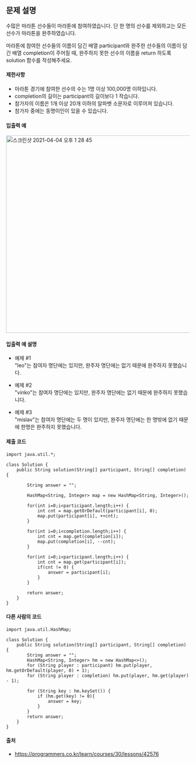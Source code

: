## 문제 설명
수많은 마라톤 선수들이 마라톤에 참여하였습니다. 단 한 명의 선수를 제외하고는 모든 선수가 마라톤을 완주하였습니다.

마라톤에 참여한 선수들의 이름이 담긴 배열 participant와 완주한 선수들의 이름이 담긴 배열 completion이 주어질 때, 완주하지 못한 선수의 이름을 return 하도록 solution 함수를 작성해주세요.

#### 제한사항
- 마라톤 경기에 참여한 선수의 수는 1명 이상 100,000명 이하입니다.
- completion의 길이는 participant의 길이보다 1 작습니다.
- 참가자의 이름은 1개 이상 20개 이하의 알파벳 소문자로 이루어져 있습니다.
- 참가자 중에는 동명이인이 있을 수 있습니다.<br>

#### 입출력 예
<img width="539" alt="스크린샷 2021-04-04 오후 1 28 45" src="https://user-images.githubusercontent.com/44339530/113498641-af3b9180-9549-11eb-9633-c3d4a3a37ee9.png">

#### 입출력 예 설명
- 예제 #1<br>
"leo"는 참여자 명단에는 있지만, 완주자 명단에는 없기 때문에 완주하지 못했습니다.<br>

- 예제 #2<br>
"vinko"는 참여자 명단에는 있지만, 완주자 명단에는 없기 때문에 완주하지 못했습니다.

- 예제 #3<br>
"mislav"는 참여자 명단에는 두 명이 있지만, 완주자 명단에는 한 명밖에 없기 때문에 한명은 완주하지 못했습니다.

#### 제출 코드
~~~
import java.util.*;

class Solution {
    public String solution(String[] participant, String[] completion) {
        
        String answer = "";
        
        HashMap<String, Integer> map = new HashMap<String, Integer>();
        
        for(int i=0;i<participant.length;i++) {
            int cnt = map.getOrDefault(participant[i], 0);
            map.put(participant[i], ++cnt);
        }
        
        for(int i=0;i<completion.length;i++) {
            int cnt = map.get(completion[i]);
            map.put(completion[i], --cnt);
        }
        
        for(int i=0;i<participant.length;i++) {
            int cnt = map.get(participant[i]);
            if(cnt != 0) {
                answer = participant[i];
            }
        }
        
        return answer;
    }
}
~~~

#### 다른 사람의 코드
~~~
import java.util.HashMap;

class Solution {
    public String solution(String[] participant, String[] completion) {
        String answer = "";
        HashMap<String, Integer> hm = new HashMap<>();
        for (String player : participant) hm.put(player, hm.getOrDefault(player, 0) + 1);
        for (String player : completion) hm.put(player, hm.get(player) - 1);

        for (String key : hm.keySet()) {
            if (hm.get(key) != 0){
                answer = key;
            }
        }
        return answer;
    }
}
~~~

#### 출처
- https://programmers.co.kr/learn/courses/30/lessons/42576